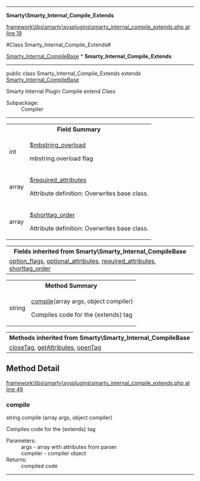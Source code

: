 

- - -

**Smarty\Smarty_Internal_Compile_Extends**


<a href="https://github.com/JeyDotC/Hirudo/blob/master/framework/libs/smarty/sysplugins/smarty_internal_compile_extends.php#L19" >framework\libs\smarty\sysplugins\smarty_internal_compile_extends.php at line 19</a>

#Class Smarty_Internal_Compile_Extends#

<a href="">Smarty_Internal_CompileBase</a>
    * **Smarty_Internal_Compile_Extends**




- - -

<p class="signature"><span class='k'>public  class</span> <span class='nx'>Smarty_Internal_Compile_Extends</span>
extends <a href="">Smarty_Internal_CompileBase</a>

</p>

<div class="comment" id="overview_description"><p>Smarty Internal Plugin Compile extend Class</p></div>

<dl>
<dt>Subpackage:</dt>
<dd>Compiler</dd>
</dl>


- - -



<table id="summary_field">
<tr><th colspan="2">Field Summary</th></tr>
<tr>
<td><span class='k'></span> <span class='nx'>int</span></td>
<td class="description"><p class="name" ><a href="#mbstring_overload"> $mbstring_overload</a>
                                </p><p class="description">mbstring.overload flag</p></td>
</tr>
<tr>
<td><span class='k'></span> <span class='nx'>array</span></td>
<td class="description"><p class="name" ><a href="#required_attributes"> $required_attributes</a>
                                </p><p class="description">Attribute definition: Overwrites base class.</p></td>
</tr>
<tr>
<td><span class='k'></span> <span class='nx'>array</span></td>
<td class="description"><p class="name" ><a href="#shorttag_order"> $shorttag_order</a>
                                </p><p class="description">Attribute definition: Overwrites base class.</p></td>
</tr>
</table>

<table class="inherit">
<tr><th colspan="2">Fields inherited from Smarty\Smarty_Internal_CompileBase</th></tr>
<tr><td><a href="">option_flags</a>, <a href="">optional_attributes</a>, <a href="">required_attributes</a>, <a href="">shorttag_order</a></td></tr></table>

<table id="summary_method">
<tr><th colspan="2">Method Summary</th></tr>
<tr>
<td><span class='k'></span> <span class='nx'>string</span></td>
<td class="description"><p class="name"><a href="#compile">compile</a>(array args, object compiler)</p><p class="description">Compiles code for the {extends} tag</p></td>
</tr>
</table>

<table class="inherit">
<tr><th colspan="2">Methods inherited from Smarty\Smarty_Internal_CompileBase</th></tr>
<tr><td><a href="">closeTag</a>, <a href="">getAttributes</a>, <a href="">openTag</a></td></tr></table>

<h2 id="detail_method">Method Detail</h2>

<a href="https://github.com/JeyDotC/Hirudo/blob/master/framework/libs/smarty/sysplugins/smarty_internal_compile_extends.php#L49" >framework\libs\smarty\sysplugins\smarty_internal_compile_extends.php at line 49</a>

<h3 id="compile()">compile</h3>
<span class='k'></span> <span class='nx'>string</span> <span class='nf'>compile</span> (array args, object compiler)

<div class="details">
<p>Compiles code for the {extends} tag</p><dl>
<dt>Parameters:</dt>
<dd>args - array with attributes from parser</dd>
<dd>compiler - compiler object</dd>
<dt>Returns:</dt>
<dd>compiled code</dd>
</dl>

</div>

- - -

